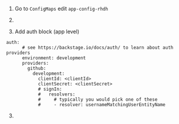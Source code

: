 1. Go to `ConfigMaps` edit  `app-config-rhdh`

2. 

2. Add auth block (app level)

```
auth:
      # see https://backstage.io/docs/auth/ to learn about auth providers
      environment: development
      providers:
        github:
          development:
            clientId: <clientId>
            clientSecret: <clientSecret>
            # signIn:
            #   resolvers:
            #     # typically you would pick one of these
            #     - resolver: usernameMatchingUserEntityName

```
3. 